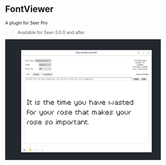# FontViewer

A plugin for Seer Pro

> Available for Seer-3.0.0 and after

![](res/2022-09-29-21-27-28.png)
